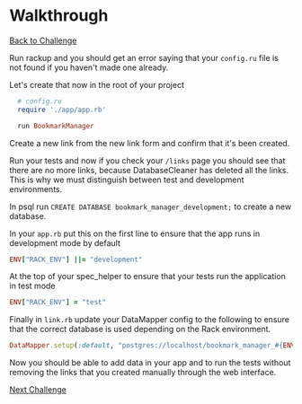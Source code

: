 # Walkthrough

[Back to Challenge](../13_configuring_the_rack_env.md)

Run rackup and you should get an error saying that your `config.ru` file is not found if you haven't made one already.

Let's create that now in the root of your project

```ruby
  # config.ru
  require './app/app.rb'

  run BookmarkManager
```

Create a new link from the new link form and confirm that it's been created.

Run your tests and now if you check your `/links` page you should see that there are no more links, because DatabaseCleaner has deleted all the links. This is why we must distinguish between test and development environments.

In psql run `CREATE DATABASE bookmark_manager_development;` to create a new database.

In your `app.rb` put this on the first line to ensure that the app runs in development mode by
default

```ruby
ENV["RACK_ENV"] ||= "development"
```

At the top of your spec_helper to ensure that your tests run the application in test mode

```ruby
ENV["RACK_ENV"] = "test"
```

Finally in `link.rb` update your DataMapper config to the following to ensure that the correct database is used depending on the Rack environment.

```ruby
DataMapper.setup(:default, "postgres://localhost/bookmark_manager_#{ENV['RACK_ENV']}")
```

Now you should be able to add data in your app and to run the tests without removing the links that you created manually through the web interface. 

[Next Challenge](../14_deploying_to_heroku.md)
